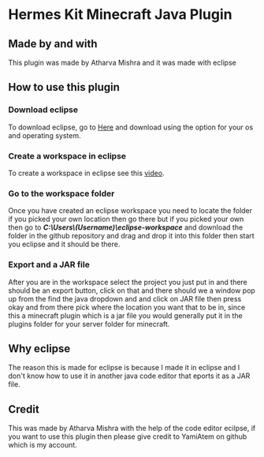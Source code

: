 # Hermes Kit Minecraft Java Plugin
## Made by and with
This plugin was made by Atharva Mishra and it was made with eclipse
## How to use this plugin
### Download eclipse
To download eclipse, go to [Here](https://www.eclipse.org/downloads/packages/release/kepler/sr1/eclipse-ide-java-developers) and download using the option for your os and operating system.
### Create a workspace in eclipse
To create a workspace in eclipse see this [video](https://www.youtube.com/watch?v=Lv0EgLpQqt).
### Go to the workspace folder
Once you have created an eclipse workspace you need to locate the folder if you picked your own location then go there but if you picked your own then go to **_C:\Users\\(Username)\eclipse-workspace_** and download the folder in the github repository and drag and drop it into this folder then start you eclipse and it should be there.
### Export and a JAR file
After you are in the workspace select the project you just put in and there should be an export button, click on that and there should we a window pop up from the find the java dropdown and and click on JAR file then press okay and from there pick where the location you want that to be in, since this a minecraft plugin which is a jar file you would generally put it in the plugins folder for your server folder for minecraft.
## Why eclipse
The reason this is made for eclipse is because I made it in eclipse and I don't know how to use it in another java code editor that eports it as a JAR file.
## Credit
This was made by Atharva Mishra with the help of the code editor ecilpse, if you want to use this plugin then please give credit to YamiAtem on github which is my account. 
